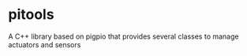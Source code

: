 # pitools
A C++ library based on pigpio that provides several classes to manage actuators and sensors
